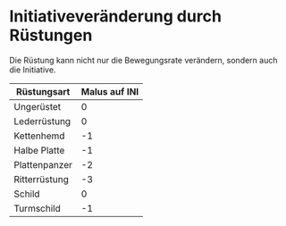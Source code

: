 # Initiativeveränderung durch Rüstungen

Die Rüstung kann nicht nur die Bewegungsrate verändern, sondern auch die Initiative.

| Rüstungsart | Malus auf INI |
| - | - |
| Ungerüstet | 0 |
| Lederrüstung | 0 |
| Kettenhemd | -1 |
| Halbe Platte | -1 |
| Plattenpanzer | -2 |
| Ritterrüstung | -3 |
| Schild | 0 |
| Turmschild | -1 |

